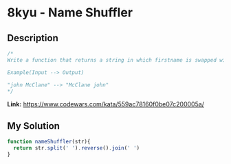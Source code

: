 # 8kyu - Name Shuffler

## Description
```js
/*
Write a function that returns a string in which firstname is swapped with last name.

Example(Input --> Output)

"john McClane" --> "McClane john"
*/
```

**Link:** https://www.codewars.com/kata/559ac78160f0be07c200005a/

## My Solution
```js
function nameShuffler(str){
  return str.split(' ').reverse().join(' ')
}
```
